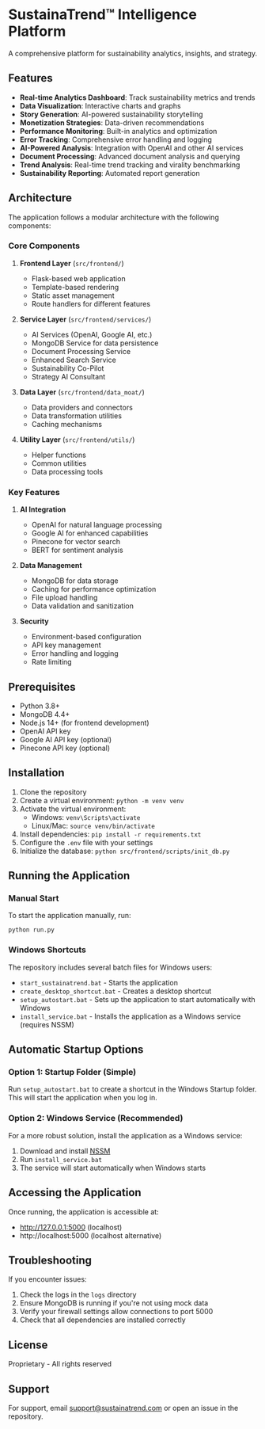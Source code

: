 # SustainaTrend™ Intelligence Platform

A comprehensive platform for sustainability analytics, insights, and strategy.

## Features

- **Real-time Analytics Dashboard**: Track sustainability metrics and trends
- **Data Visualization**: Interactive charts and graphs
- **Story Generation**: AI-powered sustainability storytelling
- **Monetization Strategies**: Data-driven recommendations
- **Performance Monitoring**: Built-in analytics and optimization
- **Error Tracking**: Comprehensive error handling and logging
- **AI-Powered Analysis**: Integration with OpenAI and other AI services
- **Document Processing**: Advanced document analysis and querying
- **Trend Analysis**: Real-time trend tracking and virality benchmarking
- **Sustainability Reporting**: Automated report generation

## Architecture

The application follows a modular architecture with the following components:

### Core Components

1. **Frontend Layer** (`src/frontend/`)
   - Flask-based web application
   - Template-based rendering
   - Static asset management
   - Route handlers for different features

2. **Service Layer** (`src/frontend/services/`)
   - AI Services (OpenAI, Google AI, etc.)
   - MongoDB Service for data persistence
   - Document Processing Service
   - Enhanced Search Service
   - Sustainability Co-Pilot
   - Strategy AI Consultant

3. **Data Layer** (`src/frontend/data_moat/`)
   - Data providers and connectors
   - Data transformation utilities
   - Caching mechanisms

4. **Utility Layer** (`src/frontend/utils/`)
   - Helper functions
   - Common utilities
   - Data processing tools

### Key Features

1. **AI Integration**
   - OpenAI for natural language processing
   - Google AI for enhanced capabilities
   - Pinecone for vector search
   - BERT for sentiment analysis

2. **Data Management**
   - MongoDB for data storage
   - Caching for performance optimization
   - File upload handling
   - Data validation and sanitization

3. **Security**
   - Environment-based configuration
   - API key management
   - Error handling and logging
   - Rate limiting

## Prerequisites

- Python 3.8+
- MongoDB 4.4+
- Node.js 14+ (for frontend development)
- OpenAI API key
- Google AI API key (optional)
- Pinecone API key (optional)

## Installation

1. Clone the repository
2. Create a virtual environment: `python -m venv venv`
3. Activate the virtual environment:
   - Windows: `venv\Scripts\activate`
   - Linux/Mac: `source venv/bin/activate`
4. Install dependencies: `pip install -r requirements.txt`
5. Configure the `.env` file with your settings
6. Initialize the database: `python src/frontend/scripts/init_db.py`

## Running the Application

### Manual Start

To start the application manually, run:

```
python run.py
```

### Windows Shortcuts

The repository includes several batch files for Windows users:

- `start_sustainatrend.bat` - Starts the application
- `create_desktop_shortcut.bat` - Creates a desktop shortcut
- `setup_autostart.bat` - Sets up the application to start automatically with Windows
- `install_service.bat` - Installs the application as a Windows service (requires NSSM)

## Automatic Startup Options

### Option 1: Startup Folder (Simple)

Run `setup_autostart.bat` to create a shortcut in the Windows Startup folder. This will start the application when you log in.

### Option 2: Windows Service (Recommended)

For a more robust solution, install the application as a Windows service:

1. Download and install [NSSM](https://nssm.cc/download)
2. Run `install_service.bat`
3. The service will start automatically when Windows starts

## Accessing the Application

Once running, the application is accessible at:

- http://127.0.0.1:5000 (localhost)
- http://localhost:5000 (localhost alternative)

## Troubleshooting

If you encounter issues:

1. Check the logs in the `logs` directory
2. Ensure MongoDB is running if you're not using mock data
3. Verify your firewall settings allow connections to port 5000
4. Check that all dependencies are installed correctly

## License

Proprietary - All rights reserved

## Support

For support, email support@sustainatrend.com or open an issue in the repository.